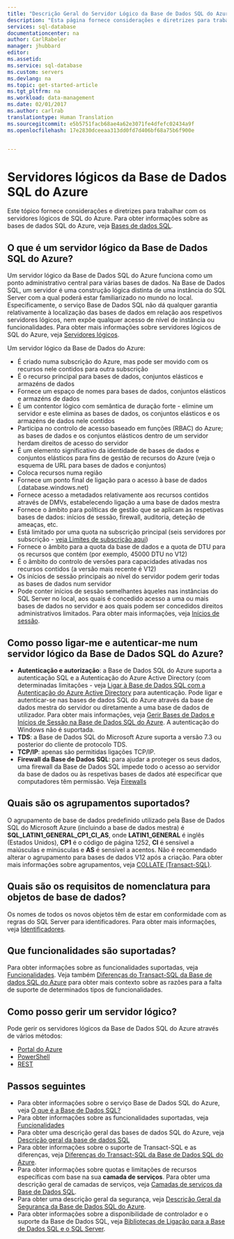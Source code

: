 ```yaml
---
title: "Descrição Geral do Servidor Lógico da Base de Dados SQL do Azure | Microsoft Docs"
description: "Esta página fornece considerações e diretrizes para trabalhar com os servidores lógicos de SQL do Azure."
services: sql-database
documentationcenter: na
author: CarlRabeler
manager: jhubbard
editor: 
ms.assetid: 
ms.service: sql-database
ms.custom: servers
ms.devlang: na
ms.topic: get-started-article
ms.tgt_pltfrm: na
ms.workload: data-management
ms.date: 02/01/2017
ms.author: carlrab
translationtype: Human Translation
ms.sourcegitcommit: e5b5751facb68ae4a62e3071fe4dfefc02434a9f
ms.openlocfilehash: 17e2830dceeaa313dd0fd7d406bf68a75b6f900e


---
```

# <a name="azure-sql-database-logical-servers"></a>Servidores lógicos da Base de Dados SQL do Azure

Este tópico fornece considerações e diretrizes para trabalhar com os servidores lógicos de SQL do Azure. Para obter informações sobre as bases de dados SQL do Azure, veja [Bases de dados SQL](sql-database-overview.md).

## <a name="what-is-an-azure-sql-database-logical-server"></a>O que é um servidor lógico da Base de Dados SQL do Azure?
Um servidor lógico da Base de Dados SQL do Azure funciona como um ponto administrativo central para várias bases de dados. Na Base de Dados SQL, um servidor é uma construção lógica distinta de uma instância do SQL Server com a qual poderá estar familiarizado no mundo no local. Especificamente, o serviço Base de Dados SQL não dá qualquer garantia relativamente à localização das bases de dados em relação aos respetivos servidores lógicos, nem expõe qualquer acesso de nível de instância ou funcionalidades. Para obter mais informações sobre servidores lógicos de SQL do Azure, veja [Servidores lógicos](sql-database-server-overview.md). 

Um servidor lógico da Base de Dados do Azure:

- É criado numa subscrição do Azure, mas pode ser movido com os recursos nele contidos para outra subscrição
- É o recurso principal para bases de dados, conjuntos elásticos e armazéns de dados
- Fornece um espaço de nomes para bases de dados, conjuntos elásticos e armazéns de dados
- É um contentor lógico com semântica de duração forte - elimine um servidor e este elimina as bases de dados, os conjuntos elásticos e os armazéns de dados nele contidos
- Participa no controlo de acesso baseado em funções (RBAC) do Azure; as bases de dados e os conjuntos elásticos dentro de um servidor herdam direitos de acesso do servidor
- É um elemento significativo da identidade de bases de dados e conjuntos elásticos para fins de gestão de recursos do Azure (veja o esquema de URL para bases de dados e conjuntos)
- Coloca recursos numa região
- Fornece um ponto final de ligação para o acesso à base de dados (<serverName>.database.windows.net)
- Fornece acesso a metadados relativamente aos recursos contidos através de DMVs, estabelecendo ligação a uma base de dados mestra 
- Fornece o âmbito para políticas de gestão que se aplicam às respetivas bases de dados: inícios de sessão, firewall, auditoria, deteção de ameaças, etc. 
- Está limitado por uma quota na subscrição principal (seis servidores por subscrição - [veja Limites de subscrição aqui](../azure-subscription-service-limits.md))
- Fornece o âmbito para a quota da base de dados e a quota de DTU para os recursos que contém (por exemplo, 45000 DTU no V12)
- É o âmbito do controlo de versões para capacidades ativadas nos recursos contidos (a versão mais recente é V12)
- Os inícios de sessão principais ao nível do servidor podem gerir todas as bases de dados num servidor
- Pode conter inícios de sessão semelhantes àqueles nas instâncias do SQL Server no local, aos quais é concedido acesso a uma ou mais bases de dados no servidor e aos quais podem ser concedidos direitos administrativos limitados. Para obter mais informações, veja [Inícios de sessão](sql-database-manage-logins.md).

## <a name="how-do-i-connect-and-authenticate-to-an-azure-sql-database-logical-server"></a>Como posso ligar-me e autenticar-me num servidor lógico da Base de Dados SQL do Azure?

- **Autenticação e autorização**: a Base de Dados SQL do Azure suporta a autenticação SQL e a Autenticação do Azure Active Directory (com determinadas limitações - veja [Ligar à Base de Dados SQL com a Autenticação do Azure Active Directory](sql-database-aad-authentication.md) para autenticação. Pode ligar e autenticar-se nas bases de dados SQL do Azure através da base de dados mestra do servidor ou diretamente a uma base de dados de utilizador. Para obter mais informações, veja [Gerir Bases de Dados e Inícios de Sessão na Base de Dados SQL do Azure](sql-database-manage-logins.md). A autenticação do Windows não é suportada. 
- **TDS**: a Base de Dados SQL do Microsoft Azure suporta a versão 7.3 ou posterior do cliente de protocolo TDS.
- **TCP/IP**: apenas são permitidas ligações TCP/IP.
- **Firewall da Base de Dados SQL**: para ajudar a proteger os seus dados, uma firewall da Base de Dados SQL impede todo o acesso ao servidor da base de dados ou às respetivas bases de dados até especificar que computadores têm permissão. Veja [Firewalls](sql-database-firewall-configure.md)

## <a name="what-collations-are-supported"></a>Quais são os agrupamentos suportados?

O agrupamento de base de dados predefinido utilizado pela Base de Dados SQL do Microsoft Azure (incluindo a base de dados mestra) é **SQL_LATIN1_GENERAL_CP1_CI_AS**, onde **LATIN1_GENERAL** é inglês (Estados Unidos), **CP1** é o código de página 1252, **CI** é sensível a maiúsculas e minúsculas e **AS** é sensível a acentos. Não é recomendado alterar o agrupamento para bases de dados V12 após a criação. Para obter mais informações sobre agrupamentos, veja [COLLATE (Transact-SQL)](https://msdn.microsoft.com/library/ms184391.aspx).

## <a name="what-are-the-naming-requirements-for-database-objects"></a>Quais são os requisitos de nomenclatura para objetos de base de dados?

Os nomes de todos os novos objetos têm de estar em conformidade com as regras do SQL Server para identificadores. Para obter mais informações, veja [Identificadores](https://msdn.microsoft.com/library/ms175874.aspx).

## <a name="what-features-are-supported"></a>Que funcionalidades são suportadas?

Para obter informações sobre as funcionalidades suportadas, veja [Funcionalidades](sql-database-features.md). Veja também [Diferenças do Transact-SQL da Base de dados SQL do Azure](sql-database-transact-sql-information.md) para obter mais contexto sobre as razões para a falta de suporte de determinados tipos de funcionalidades.

## <a name="how-do-i-manage-a-logical-server"></a>Como posso gerir um servidor lógico?

Pode gerir os servidores lógicos da Base de Dados SQL do Azure através de vários métodos:
- [Portal do Azure](sql-database-manage-portal.md)
- [PowerShell](sql-database-manage-powershell.md)
- [REST](/rest/api/sql/)

## <a name="next-steps"></a>Passos seguintes

- Para obter informações sobre o serviço Base de Dados SQL do Azure, veja [O que é a Base de Dados SQL?](sql-database-technical-overview.md)
- Para obter informações sobre as funcionalidades suportadas, veja [Funcionalidades](sql-database-features.md)
- Para obter uma descrição geral das bases de dados SQL do Azure, veja [Descrição geral da base de dados SQL](sql-database-overview.md)
- Para obter informações sobre o suporte de Transact-SQL e as diferenças, veja [Diferenças do Transact-SQL da Base de Dados SQL do Azure](sql-database-transact-sql-information.md).
- Para obter informações sobre quotas e limitações de recursos específicas com base na sua **camada de serviços**. Para obter uma descrição geral de camadas de serviços, veja [Camadas de serviços da Base de Dados SQL](sql-database-service-tiers.md).
- Para obter uma descrição geral da segurança, veja [Descrição Geral da Segurança da Base de Dados SQL do Azure](sql-database-security-overview.md).
- Para obter informações sobre a disponibilidade de controlador e o suporte da Base de Dados SQL, veja [Bibliotecas de Ligação para a Base de Dados SQL e o SQL Server](sql-database-libraries.md).




<!--HONumber=Dec16_HO4-->


